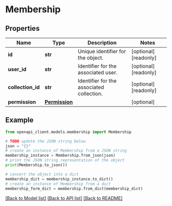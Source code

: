 # Membership


## Properties

Name | Type | Description | Notes
------------ | ------------- | ------------- | -------------
**id** | **str** | Unique identifier for the object. | [optional] [readonly] 
**user_id** | **str** | Identifier for the associated user. | [optional] [readonly] 
**collection_id** | **str** | Identifier for the associated collection. | [optional] [readonly] 
**permission** | [**Permission**](Permission.md) |  | [optional] 

## Example

```python
from openapi_client.models.membership import Membership

# TODO update the JSON string below
json = "{}"
# create an instance of Membership from a JSON string
membership_instance = Membership.from_json(json)
# print the JSON string representation of the object
print(Membership.to_json())

# convert the object into a dict
membership_dict = membership_instance.to_dict()
# create an instance of Membership from a dict
membership_form_dict = membership.from_dict(membership_dict)
```
[[Back to Model list]](../README.md#documentation-for-models) [[Back to API list]](../README.md#documentation-for-api-endpoints) [[Back to README]](../README.md)


